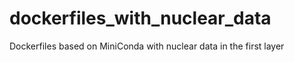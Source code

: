 # dockerfiles_with_nuclear_data
Dockerfiles based on MiniConda with nuclear data in the first layer
